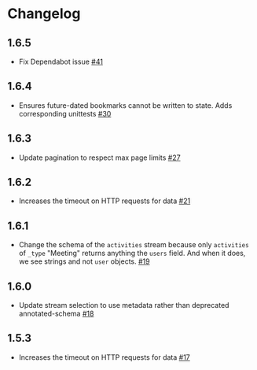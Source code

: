 # Changelog

## 1.6.5
  * Fix Dependabot issue [#41](https://github.com/singer-io/tap-closeio/pull/41)

## 1.6.4
  * Ensures future-dated bookmarks cannot be written to state. Adds corresponding unittests [#30](https://github.com/singer-io/tap-closeio/pull/30)

## 1.6.3
  * Update pagination to respect max page limits [#27](https://github.com/singer-io/tap-closeio/pull/27)

## 1.6.2
  * Increases the timeout on HTTP requests for data [#21](https://github.com/singer-io/tap-closeio/pull/21)

## 1.6.1
  * Change the schema of the `activities` stream because only `activities`
    of `_type` "Meeting" returns anything the `users` field. And when it
    does, we see strings and not `user` objects.
    [#19](https://github.com/singer-io/tap-closeio/pull/19)

## 1.6.0
  * Update stream selection to use metadata rather than deprecated annotated-schema [#18](https://github.com/singer-io/tap-closeio/pull/18)

## 1.5.3
  * Increases the timeout on HTTP requests for data [#17](https://github.com/singer-io/tap-closeio/pull/17)
